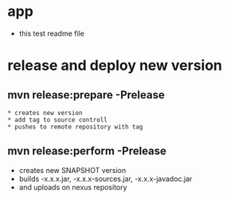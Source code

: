 # app

* this test readme file

# release and deploy new version
## mvn release:prepare -Prelease 
    * creates new version
    * add tag to source controll
    * pushes to remote repository with tag
## mvn release:perform -Prelease
   * creates new SNAPSHOT version
   * builds <module-name>-x.x.x.jar, <module-name>-x.x.x-sources.jar, <module-name>-x.x.x-javadoc.jar
   * and uploads on nexus repository
